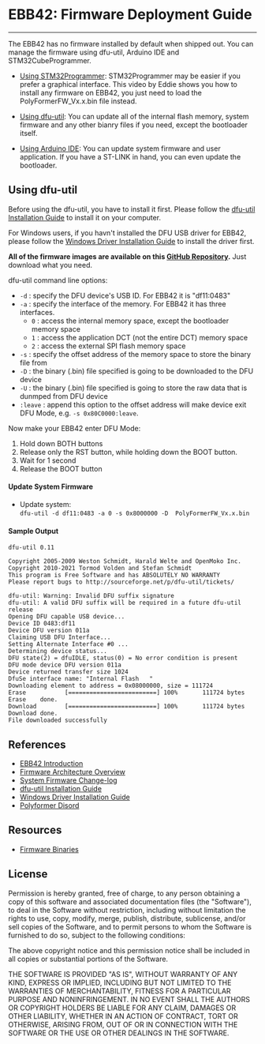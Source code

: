 # EBB42: Firmware Deployment Guide
---

The EBB42 has no firmware installed by default when shipped out. You can manage the firmware using dfu-util, Arduino IDE and STM32CubeProgrammer.<!-- , Particle CLI, Particle Cloud, Ymodem and OpenOCD. -->


* [Using STM32Programmer](https://youtu.be/_FELCN8CbWA?t=385): STM32Programmer may be easier if you prefer a graphical interface. This video by Eddie shows you how to install any firmware on EBB42, you just need to load the PolyFormerFW_Vx.x.bin file instead.

* [Using dfu-util](#using-dfu-util): You can update all of the internal flash memory, system firmware and any other bianry files if you need, except the bootloader itself.

* [Using Arduino IDE](#using-arduino-ide): You can update system firmware and  user application. If you have a ST-LINK in hand, you can even update the bootloader.


## <span id="using-dfu-util">Using dfu-util</span>

Before using the dfu-util, you have to install it first. Please follow the [dfu-util Installation Guide](dfu-util_installation_guide.md) to install it on your computer.

For Windows users, if you havn't installed the DFU USB driver for EBB42, please follow the [Windows Driver Installation Guide](windows_driver_installation_guide.md) to install the driver first.

**All of the firmware images are available on this [GitHub Repository](https://github.com/Reiten966/Polyformer/tree/main/Electronics/EBB42%20%2B%20Alexware).** Just download what you need.

dfu-util command line options:

* `-d` : specify the DFU device's USB ID. For EBB42 it is "df11:0483"
* `-a` : specify the interface of the memory. For EBB42 it has three interfaces.
    - `0` : access the internal memory space, except the bootloader memory space
    - `1` : access the application DCT (not the entire DCT) memory space
    - `2` : access the external SPI flash memory space
* `-s` : specify the offset address of the memory space to store the binary file from
* `-D` : the binary (.bin) file specified is going to be downloaded to the DFU device
* `-U` : the binary (.bin) file specified is going to store the raw data that is dunmped from DFU device
* `:leave` : append this option to the offset address will make device exit DFU Mode, e.g. `-s 0x80C0000:leave`.

Now make your EBB42 enter DFU Mode:

1. Hold down BOTH buttons
2. Release only the RST button, while holding down the BOOT button.
3. Wait for 1 second
4. Release the BOOT button

#### Update System Firmware

* Update system:    
`dfu-util -d df11:0483 -a 0 -s 0x8000000 -D 
PolyFormerFW_Vx.x.bin`

#### Sample Output
    dfu-util 0.11

    Copyright 2005-2009 Weston Schmidt, Harald Welte and OpenMoko Inc.
    Copyright 2010-2021 Tormod Volden and Stefan Schmidt
    This program is Free Software and has ABSOLUTELY NO WARRANTY
    Please report bugs to http://sourceforge.net/p/dfu-util/tickets/

    dfu-util: Warning: Invalid DFU suffix signature
    dfu-util: A valid DFU suffix will be required in a future dfu-util release
    Opening DFU capable USB device...
    Device ID 0483:df11
    Device DFU version 011a
    Claiming USB DFU Interface...
    Setting Alternate Interface #0 ...
    Determining device status...
    DFU state(2) = dfuIDLE, status(0) = No error condition is present
    DFU mode device DFU version 011a
    Device returned transfer size 1024
    DfuSe interface name: "Internal Flash   "
    Downloading element to address = 0x08000000, size = 111724
    Erase           [=========================] 100%       111724 bytes
    Erase    done.
    Download        [=========================] 100%       111724 bytes
    Download done.
    File downloaded successfully


<!-- ## <span id="using-arduino-ide">Using Arduino IDE</span>

If this is your first time playing with the EBB42 using Arduino IDE, you are recommended to follow the [Getting Started with Arduino IDE](getting_started_with_arduino_ide.md) to set up the Arduino environment first. -->

<!-- #### Update User Application (aka. Arduino sketch)

To upload your sketch, simply click on the ![image](images/Upload_icon.png) icon.

#### Update System Firmware
##### 1. via Native USB Port

If you connect your EBB42 directly to the computer, you can update the EBB42's system firmware, by using the "**EBB42 FW Uploader**" programmer.  The factory reset application will also be updated.

- Connect your EBB42 to computer and put it in DFU mode:

    - Hold down BOTH buttons
    - Release only the RST button, while holding down the BOOT button.
    - Wait for 1 second
    - Release the SETUP button

- Select the board: "Tools > Board: EBB42 (Native USB Port)"

- Select the programmer:  "Tools > Programmer: EBB42 FW Uploader"

- Click on "Tools > Burn Bootloader" to update the system firmware.

- After the burn bootloader operation completed, the on-board blue LED start blinking rapidly, since it has also downloaded a blink application, in case that your old application is not compatible with the updated system firmware.

##### 2. via ST-LINK USB Port

If you mount your EBB42 onto ST-LINK and connect the ST-LINK to your computer, you can update the EBB42's bootloader and its system firmware by using the "**ST-LINK**" programmer.

- Mount your EBB42 (be aware of the orientation) onto ST-LINK and connect the ST-LINK to your computer

- Select the board: "Tools > Board: RedBear EBB42 (ST-LINK USB Port)"

- Select the programmer:  "Tools > Programmer: ST-LINK"

- Click on "Tools > Burn Bootloader" to update the bootloader and system firmware.

- After the burn bootloader operation completed, the on-board blue LED start blinking rapidly, since it has also downloaded a blink application, in case that your old application is not compatible with the updated system firmware. -->


## References

* [EBB42 Introduction](EBB42_introduction.md)
* [Firmware Architecture Overview](firmware_architecture_overview.md)
* [System Firmware Change-log](system_firmware_changelog.md)
* [dfu-util Installation Guide](dfu-util_installation_guide.md)
* [Windows Driver Installation Guide](windows_driver_installation_guide.md)
* [Polyformer Disord](https://discord.gg/JUNUWZkG)


## Resources

* [Firmware Binaries](https://github.com/Reiten966/Polyformer/tree/main/Electronics/EBB42%20%2B%20Alexware)


## License

Permission is hereby granted, free of charge, to any person obtaining a copy of this software and associated documentation files (the "Software"), to deal in the Software without restriction, including without limitation the rights to use, copy, modify, merge, publish, distribute, sublicense, and/or sell copies of the Software, and to permit persons to whom the Software is furnished to do so, subject to the following conditions:

The above copyright notice and this permission notice shall be included in all copies or substantial portions of the Software.

THE SOFTWARE IS PROVIDED "AS IS", WITHOUT WARRANTY OF ANY KIND, EXPRESS OR IMPLIED, INCLUDING BUT NOT LIMITED TO THE WARRANTIES OF MERCHANTABILITY, FITNESS FOR A PARTICULAR PURPOSE AND NONINFRINGEMENT. IN NO EVENT SHALL THE AUTHORS OR COPYRIGHT HOLDERS BE LIABLE FOR ANY CLAIM, DAMAGES OR OTHER LIABILITY, WHETHER IN AN ACTION OF CONTRACT, TORT OR OTHERWISE, ARISING FROM, OUT OF OR IN CONNECTION WITH THE SOFTWARE OR THE USE OR OTHER DEALINGS IN THE SOFTWARE.
